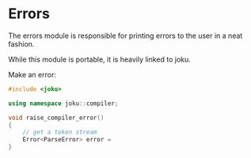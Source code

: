# Errors

The errors module is responsible for printing errors to the user in a neat fashion.

While this module is portable, it is heavily linked to joku.

Make an error:

```cpp
#include <joku>

using namespace joku::compiler;

void raise_compiler_error()
{
    // get a token stream
    Error<ParseError> error = 
}
```
